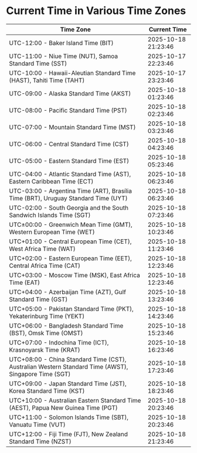 # Current Time in Various Time Zones

| Time Zone | Current Time |
|-----------|--------------|
| UTC-12:00 - Baker Island Time (BIT) | 2025-10-18 21:23:46 |
| UTC-11:00 - Niue Time (NUT), Samoa Standard Time (SST) | 2025-10-17 22:23:46 |
| UTC-10:00 - Hawaii-Aleutian Standard Time (HAST), Tahiti Time (TAHT) | 2025-10-17 23:23:46 |
| UTC-09:00 - Alaska Standard Time (AKST) | 2025-10-18 01:23:46 |
| UTC-08:00 - Pacific Standard Time (PST) | 2025-10-18 02:23:46 |
| UTC-07:00 - Mountain Standard Time (MST) | 2025-10-18 03:23:46 |
| UTC-06:00 - Central Standard Time (CST) | 2025-10-18 04:23:46 |
| UTC-05:00 - Eastern Standard Time (EST) | 2025-10-18 05:23:46 |
| UTC-04:00 - Atlantic Standard Time (AST), Eastern Caribbean Time (ECT) | 2025-10-18 06:23:46 |
| UTC-03:00 - Argentina Time (ART), Brasília Time (BRT), Uruguay Standard Time (UYT) | 2025-10-18 06:23:46 |
| UTC-02:00 - South Georgia and the South Sandwich Islands Time (SGT) | 2025-10-18 07:23:46 |
| UTC±00:00 - Greenwich Mean Time (GMT), Western European Time (WET) | 2025-10-18 10:23:46 |
| UTC+01:00 - Central European Time (CET), West Africa Time (WAT) | 2025-10-18 11:23:46 |
| UTC+02:00 - Eastern European Time (EET), Central Africa Time (CAT) | 2025-10-18 12:23:46 |
| UTC+03:00 - Moscow Time (MSK), East Africa Time (EAT) | 2025-10-18 12:23:46 |
| UTC+04:00 - Azerbaijan Time (AZT), Gulf Standard Time (GST) | 2025-10-18 13:23:46 |
| UTC+05:00 - Pakistan Standard Time (PKT), Yekaterinburg Time (YEKT) | 2025-10-18 14:23:46 |
| UTC+06:00 - Bangladesh Standard Time (BST), Omsk Time (OMST) | 2025-10-18 15:23:46 |
| UTC+07:00 - Indochina Time (ICT), Krasnoyarsk Time (KRAT) | 2025-10-18 16:23:46 |
| UTC+08:00 - China Standard Time (CST), Australian Western Standard Time (AWST), Singapore Time (SGT) | 2025-10-18 17:23:46 |
| UTC+09:00 - Japan Standard Time (JST), Korea Standard Time (KST) | 2025-10-18 18:23:46 |
| UTC+10:00 - Australian Eastern Standard Time (AEST), Papua New Guinea Time (PGT) | 2025-10-18 20:23:46 |
| UTC+11:00 - Solomon Islands Time (SBT), Vanuatu Time (VUT) | 2025-10-18 20:23:46 |
| UTC+12:00 - Fiji Time (FJT), New Zealand Standard Time (NZST) | 2025-10-18 21:23:46 |
